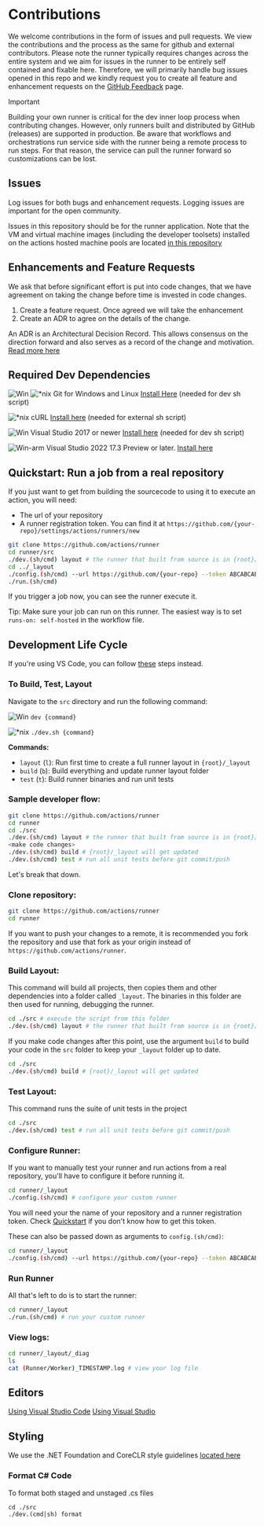 # Contributions

We welcome contributions in the form of issues and pull requests. We view the contributions and the process as the same for github and external contributors. Please note the runner typically requires changes across the entire system and we aim for issues in the runner to be entirely self contained and fixable here. Therefore, we will primarily handle bug issues opened in this repo and we kindly request you to create all feature and enhancement requests on the [GitHub Feedback](https://github.com/community/community/discussions/categories/actions-and-packages) page. 

> [!IMPORTANT]
> Building your own runner is critical for the dev inner loop process when contributing changes.  However, only runners built and distributed by GitHub (releases) are supported in production.  Be aware that workflows and orchestrations run service side with the runner being a remote process to run steps.  For that reason, the service can pull the runner forward so customizations can be lost.

## Issues

Log issues for both bugs and enhancement requests.  Logging issues are important for the open community.

Issues in this repository should be for the runner application.  Note that the VM and virtual machine images (including the developer toolsets) installed on the actions hosted machine pools are located [in this repository](https://github.com/actions/virtual-environments)

## Enhancements and Feature Requests

We ask that before significant effort is put into code changes, that we have agreement on taking the change before time is invested in code changes.

1. Create a feature request.  Once agreed we will take the enhancement
2. Create an ADR to agree on the details of the change.

An ADR is an Architectural Decision Record.  This allows consensus on the direction forward and also serves as a record of the change and motivation.  [Read more here](adrs/README.md)

## Required Dev Dependencies

![Win](res/win_sm.png) ![*nix](res/linux_sm.png)  Git for Windows and Linux [Install Here](https://git-scm.com/downloads) (needed for dev sh script)

![*nix](res/linux_sm.png) cURL [Install here](https://curl.se/download.html) (needed for external sh script)

![Win](res/win_sm.png) Visual Studio 2017 or newer [Install here](https://visualstudio.microsoft.com) (needed for dev sh script)

![Win-arm](res/win_sm.png) Visual Studio 2022 17.3 Preview or later. [Install here](https://docs.microsoft.com/en-us/visualstudio/releases/2022/release-notes-preview)

## Quickstart: Run a job from a real repository

If you just want to get from building the sourcecode to using it to execute an action, you will need:

- The url of your repository
- A runner registration token. You can find it at `https://github.com/{your-repo}/settings/actions/runners/new`


```bash
git clone https://github.com/actions/runner
cd runner/src
./dev.(sh/cmd) layout # the runner that built from source is in {root}/_layout
cd ../_layout
./config.(sh/cmd) --url https://github.com/{your-repo} --token ABCABCABCABCABCABCABCABCABCAB # accept default name, labels and work folder
./run.(sh/cmd)
```

If you trigger a job now, you can see the runner execute it.

Tip: Make sure your job can run on this runner. The easiest way is to set `runs-on: self-hosted` in the workflow file.


## Development Life Cycle
If you're using VS Code, you can follow [these](contribute/vscode.md) steps instead.

### To Build, Test, Layout

Navigate to the `src` directory and run the following command:

![Win](res/win_sm.png) `dev {command}`  

![*nix](res/linux_sm.png) `./dev.sh {command}`
  
**Commands:**  

* `layout` (`l`):  Run first time to create a full runner layout in `{root}/_layout`
* `build` (`b`):   Build everything and update runner layout folder
* `test` (`t`):    Build runner binaries and run unit tests

### Sample developer flow:

```bash
git clone https://github.com/actions/runner
cd runner
cd ./src
./dev.(sh/cmd) layout # the runner that built from source is in {root}/_layout
<make code changes>
./dev.(sh/cmd) build # {root}/_layout will get updated
./dev.(sh/cmd) test # run all unit tests before git commit/push
```

Let's break that down.

### Clone repository:

```bash
git clone https://github.com/actions/runner
cd runner
```
If you want to push your changes to a remote, it is recommended you fork the repository and use that fork as your origin instead of `https://github.com/actions/runner`.


### Build Layout:

This command will build all projects, then copies them and other dependencies into a folder called `_layout`. The binaries in this folder are then used for running, debugging the runner.

```bash
cd ./src # execute the script from this folder
./dev.(sh/cmd) layout # the runner that built from source is in {root}/_layout
```

If you make code changes after this point, use the argument `build` to build your code in the `src` folder to keep your `_layout` folder up to date.

```bash
cd ./src
./dev.(sh/cmd) build # {root}/_layout will get updated
```
### Test Layout:

This command runs the suite of unit tests in the project

```bash
cd ./src
./dev.(sh/cmd) test # run all unit tests before git commit/push
```

### Configure Runner:

If you want to manually test your runner and run actions from a real repository, you'll have to configure it before running it.

```bash
cd runner/_layout
./config.(sh/cmd) # configure your custom runner
```

You will need your the name of your repository and a runner registration token.
Check [Quickstart](##Quickstart:-Run-a-job-from-a-real-repository) if you don't know how to get this token.

These can also be passed down as arguments to `config.(sh/cmd)`:
```bash
cd runner/_layout
./config.(sh/cmd) --url https://github.com/{your-repo} --token ABCABCABCABCABCABCABCABCABCAB
```

### Run Runner

All that's left to do is to start the runner:
```bash
cd runner/_layout
./run.(sh/cmd) # run your custom runner
```

### View logs:

```bash
cd runner/_layout/_diag
ls
cat (Runner/Worker)_TIMESTAMP.log # view your log file
```

## Editors

[Using Visual Studio Code](https://code.visualstudio.com/)
[Using Visual Studio](https://code.visualstudio.com/docs)  

## Styling

We use the .NET Foundation and CoreCLR style guidelines [located here](
https://github.com/dotnet/runtime/blob/main/docs/coding-guidelines/coding-style.md)

### Format C# Code

To format both staged and unstaged .cs files
```
cd ./src
./dev.(cmd|sh) format
```

